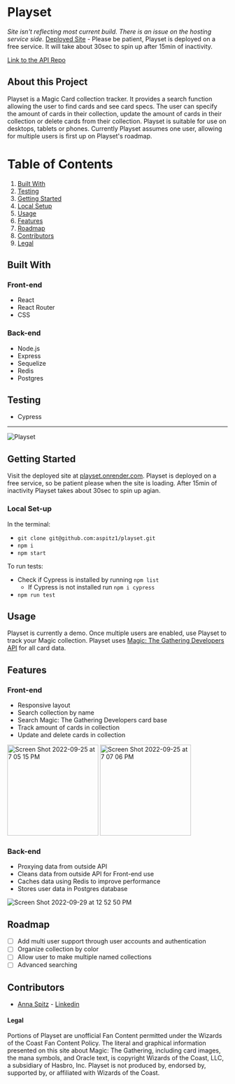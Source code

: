# Playset

*Site isn't reflecting most current build. There is an issue on the hosting service side.*
[Deployed Site](https://playset.onrender.com/) - Please be patient, Playset is deployed on a free service. It will take about 30sec to spin up after 15min of inactivity.

[Link to the API Repo](https://github.com/aspitz1/playset-api)
## About this Project
Playset is a Magic Card collection tracker. It provides a search function allowing the user to find cards and see card specs. The user can specify the amount of cards in their collection, update the amount of cards in their collection or delete cards from their collection. Playset is suitable for use on desktops, tablets or phones. Currently Playset assumes one user, allowing for multiple users is first up on Playset's roadmap.

# Table of Contents
1. [Built With](#built-with)
2. [Testing](#testing)
3. [Getting Started](#getting-started)
4. [Local Setup](#local-set-up)
5. [Usage](#usage)
6. [Features](#features)
7. [Roadmap](#roadmap)
8. [Contributors](#contributors)
9. [Legal](#legal)

## Built With
### Front-end
* React
* React Router
* CSS

### Back-end
* Node.js
* Express
* Sequelize
* Redis
* Postgres

## Testing
* Cypress
____

![Playset](https://user-images.githubusercontent.com/95593550/192172039-b63dbc61-9888-4aec-839b-351b3f5d450a.gif)

## Getting Started
Visit the deployed site at [playset.onrender.com](https://playset.onrender.com/). Playset is deployed on a free service, so be patient please when the site is loading. After 15min of inactivity Playset takes about 30sec to spin up agian.
### Local Set-up
In the terminal: 
* `git clone git@github.com:aspitz1/playset.git`
* `npm i`
* `npm start`

To run tests: 
* Check if Cypress is installed by running `npm list`
  * If Cypress is not installed run `npm i cypress`
* `npm run test`

## Usage
Playset is currently a demo. Once multiple users are enabled, use Playset to track your Magic collection. Playset uses [Magic: The Gathering Developers API](https://docs.magicthegathering.io/) for all card data.

## Features 
### Front-end
* Responsive layout 
* Search collection by name
* Search Magic: The Gathering Developers card base 
* Track amount of cards in collection
* Update and delete cards in collection

<img width="208" alt="Screen Shot 2022-09-25 at 7 05 15 PM" src="https://user-images.githubusercontent.com/95593550/192172599-b4de6e41-5a38-4fd2-81a3-a2760ea95e1d.png">
<img width="208" alt="Screen Shot 2022-09-25 at 7 07 06 PM" src="https://user-images.githubusercontent.com/95593550/192172608-cf967fa6-9a51-416b-b927-0307b95e670b.png">



### Back-end 
* Proxying data from outside API
* Cleans data from outside API for Front-end use
* Caches data using Redis to improve performance 
* Stores user data in Postgres database

![Screen Shot 2022-09-29 at 12 52 50 PM](https://user-images.githubusercontent.com/95593550/193106233-e5edc69d-d4cd-47b7-8dc1-c62ad41bb2c8.png)


## Roadmap
- [ ] Add multi user support through user accounts and authentication
- [ ] Organize collection by color
- [ ] Allow user to make multiple named collections
- [ ] Advanced searching

## Contributors
* [Anna Spitz](https://github.com/aspitz1) - [Linkedin](https://www.linkedin.com/in/aspitz1/)

#### Legal
Portions of Playset are unofficial Fan Content permitted under the Wizards of the Coast Fan Content Policy. The literal and graphical information presented on this site about Magic: The Gathering, including card images, the mana symbols, and Oracle text, is copyright Wizards of the Coast, LLC, a subsidiary of Hasbro, Inc. Playset is not produced by, endorsed by, supported by, or affiliated with Wizards of the Coast.

